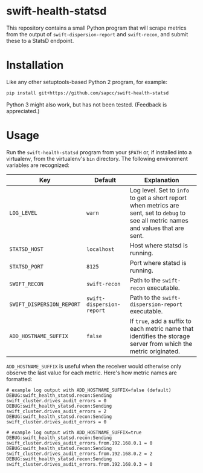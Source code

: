 # swift-health-statsd

This repository contains a small Python program that will scrape metrics from
the output of `swift-dispersion-report` and `swift-recon`, and submit these to
a StatsD endpoint.

# Installation

Like any other setuptools-based Python 2 program, for example:

```bash
pip install git+https://github.com/sapcc/swift-health-statsd
```

Python 3 might also work, but has not been tested. (Feedback is appreciated.)

# Usage

Run the `swift-health-statsd` program from your `$PATH` or, if installed into a
virtualenv, from the virtualenv's `bin` directory. The following environment variables are recognized:

| Key | Default | Explanation |
|-----|---------|-------------|
| `LOG_LEVEL` | `warn` | Log level. Set to `info` to get a short report when metrics are sent, set to `debug` to see all metric names and values that are sent. |
| `STATSD_HOST` | `localhost` | Host where statsd is running. |
| `STATSD_PORT` | `8125` | Port where statsd is running. |
| `SWIFT_RECON` | `swift-recon` | Path to the `swift-recon` executable. |
| `SWIFT_DISPERSION_REPORT` | `swift-dispersion-report` | Path to the `swift-dispersion-report` executable. |
| `ADD_HOSTNAME_SUFFIX` | `false` | If `true`, add a suffix to each metric name that identifies the storage server from which the metric originated. |

`ADD_HOSTNAME_SUFFIX` is useful when the receiver would otherwise only observe the last value for each metric. Here's how metric names are formatted:

```
# example log output with ADD_HOSTNAME_SUFFIX=false (default)
DEBUG:swift_health_statsd.recon:Sending swift_cluster.drives_audit_errors = 0
DEBUG:swift_health_statsd.recon:Sending swift_cluster.drives_audit_errors = 2
DEBUG:swift_health_statsd.recon:Sending swift_cluster.drives_audit_errors = 0

# example log output with ADD_HOSTNAME_SUFFIX=true
DEBUG:swift_health_statsd.recon:Sending swift_cluster.drives_audit_errors.from.192.168.0.1 = 0
DEBUG:swift_health_statsd.recon:Sending swift_cluster.drives_audit_errors.from.192.168.0.2 = 2
DEBUG:swift_health_statsd.recon:Sending swift_cluster.drives_audit_errors.from.192.168.0.3 = 0
```
